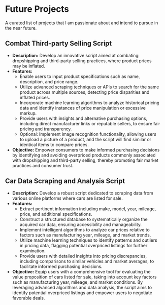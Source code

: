 # Future Projects

A curated list of projects that I am passionate about and intend to pursue in the near future.

## Combat Third-party Selling Script

- **Description:** Develop an innovative script aimed at combating dropshipping and third-party selling practices, where product prices may be inflated.
- **Features:**
  - Enable users to input product specifications such as name, description, and price range.
  - Utilize advanced scraping techniques or APIs to search for the same product across multiple sources, detecting price disparities and inflated prices.
  - Incorporate machine learning algorithms to analyze historical pricing data and identify instances of price manipulation or excessive markup.
  - Provide users with insights and alternative purchasing options, including direct manufacturer links or reputable sellers, to ensure fair pricing and transparency.
  - Optional: Implement image recognition functionality, allowing users to upload a picture of a product, and the script will find similar or identical items to compare prices.
- **Objective:** Empower consumers to make informed purchasing decisions by identifying and avoiding overpriced products commonly associated with dropshipping and third-party selling, thereby promoting fair market practices and consumer trust.

## Car Data Scraping and Analysis Script

- **Description:** Develop a robust script dedicated to scraping data from various online platforms where cars are listed for sale.
- **Features:**
  - Extract pertinent information including make, model, year, mileage, price, and additional specifications.
  - Construct a structured database to systematically organize the acquired car data, ensuring accessibility and manageability.
  - Implement intelligent algorithms to analyze car prices relative to factors such as manufacturing year, mileage, and market trends.
  - Utilize machine learning techniques to identify patterns and outliers in pricing data, flagging potential overpriced listings for further examination.
  - Provide users with detailed insights into pricing discrepancies, including comparisons to similar vehicles and market averages, to facilitate informed purchasing decisions.
- **Objective:** Equip users with a comprehensive tool for evaluating the value proposition of cars listed for sale, taking into account key factors such as manufacturing year, mileage, and market conditions. By leveraging advanced algorithms and data analysis, the script aims to identify potential overpriced listings and empower users to negotiate favorable deals.
